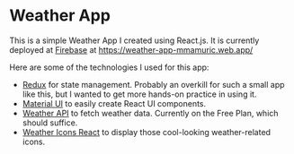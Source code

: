 # Weather App

This is a simple Weather App I created using React.js.
It is currently deployed at [Firebase](https://firebase.google.com/) at https://weather-app-mmamuric.web.app/

Here are some of the technologies I used for this app:
- [Redux](https://redux.js.org/) for state management. Probably an overkill for such a small app like this, but I wanted to get more hands-on practice in using it.
- [Material UI](https://material-ui.com/) to easily create React UI components.
- [Weather API](http://www.weatherapi.com/) to fetch weather data. Currently on the Free Plan, which should suffice.
- [Weather Icons React](https://najens.github.io/weather-icons-react/) to display those cool-looking weather-related icons.
